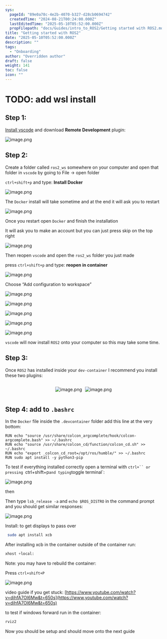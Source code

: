 ```yaml
---
sys:
  pageId: "89e0a78c-4e2b-4070-b327-d28cb0694742"
  createdTime: "2024-08-21T00:24:00.000Z"
  lastEditedTime: "2025-05-10T05:52:00.000Z"
  propFilepath: "docs/Guides/intro_to_ROS2/Getting started with ROS2.md"
title: "Getting started with ROS2"
date: "2025-05-10T05:52:00.000Z"
description: ""
tags:
  - "Onboarding"
author: "Overridden author"
draft: false
weight: 141
toc: false
icon: ""
---
```


# TODO: add wsl install

## Step 1:

[Install vscode](https://code.visualstudio.com/download) and download **Remote Development** plugin:

![image.png](https://prod-files-secure.s3.us-west-2.amazonaws.com/d518164a-d88e-44d1-a4ee-3adb3bd8bce0/efb52993-1881-4a40-b95e-6f020334f022/image.png?X-Amz-Algorithm=AWS4-HMAC-SHA256&X-Amz-Content-Sha256=UNSIGNED-PAYLOAD&X-Amz-Credential=ASIAZI2LB4662Q5BTIKZ%2F20250718%2Fus-west-2%2Fs3%2Faws4_request&X-Amz-Date=20250718T150914Z&X-Amz-Expires=3600&X-Amz-Security-Token=IQoJb3JpZ2luX2VjEHMaCXVzLXdlc3QtMiJGMEQCIE%2BuDQXmyVGwIDq7fgzB0l9cCwv3n77jx6%2FvZahbN9zkAiApdV5q1N%2B2kAlyvxepTG%2BP3pS55hrUKN1wb3mrfgxS4SqIBAiM%2F%2F%2F%2F%2F%2F%2F%2F%2F%2F8BEAAaDDYzNzQyMzE4MzgwNSIMPmvvJmiBJqtWmD9LKtwDH8lx48%2FzT9TlesR7HPQ9%2FHQ4%2BLYP3psLbuddbmohMMO0SOsVFoGRNKGK2Qz5wHWz3O0GOtB%2FwT%2FFbZ5A2D2ZcdN8h94qB1%2F%2BSqDcu6rxSwWgRuDlQhPdZD3zlou3xqt6niJ7%2FemGoB8a%2FgT9gPcDMpy0JG4R1sEdV1GKTlLwvZ%2BO5A06%2BNc466Bh1iiuzNCG61s4%2Fe4dMA1Cozalcf4QVpsAtRZy56mXwiP%2BLKO8S988LC%2B7kwJ9yE7YOMsEXhnIx9zZeR6%2FK2GVGk7i633T%2B1SFrAKXwR0iw3SUqAQyEY1vrEnw3pYB%2B%2BUrKsvGkoGOOA%2FphL26z4%2F7riaREWubErQ0Q89IumfDDFMeSeIogWRPAT16U6UnLY9v9f3WFzOVcLccuooK5ewb0%2F%2Bm%2BLqc5JdVFUe%2BE561X8nxDBOna0kolsXeSU8NPdGjPJsiwi1y8WJXUvBW14FYvRWryI5kGj4FC6a74v%2FS1ztjvrgb2JqHHTaLs%2FYGsWYC9R9y1fO3HgfQC8ZvhtIOXpbz80yhHDVHOGRPo9kdXilTM9K%2F3e3MzGXHmzrtq1gEnV2wna%2BxmSA7aj0PcsE40GacztInDCvFIw5sdv4WR40j2SRRfeRtIVFRP3qV8zRKxqEww8%2FowwY6pgGKipUXm3490P9XuVtFp5onjj00S8L1aSowWIT5TCosnn%2BE7yGimRNggu2lL2C5ndYub7M3SvVNxrQGZ8N6ULhM4kpta1M4jjleShr0DZQ9ts64hhsEJw5C51GQfkrYcaHSIm59Qt%2F%2BmMo%2BcUhmqjMcUsLyhQ1b%2FncVXlmcS1oV3ZGQVeWMk%2FvePGFswL2QJi%2FlZy7T0kndBNR4C%2Fv1jH%2FgkkYBTGuk&X-Amz-Signature=f47777b7f286f2cd07d702ac6f1067365e29a9a4f1cfd918e3038f30fa883b57&X-Amz-SignedHeaders=host&x-amz-checksum-mode=ENABLED&x-id=GetObject)

## Step 2:

Create a folder called `ros2_ws` somewhere on your computer and open that folder in `vscode` by going to File → open folder 

`ctrl+shift+p` and type: **Install Docker**

![image.png](https://prod-files-secure.s3.us-west-2.amazonaws.com/d518164a-d88e-44d1-a4ee-3adb3bd8bce0/2269dc0e-1cd5-47ff-bceb-c04ad9b2eab0/image.png?X-Amz-Algorithm=AWS4-HMAC-SHA256&X-Amz-Content-Sha256=UNSIGNED-PAYLOAD&X-Amz-Credential=ASIAZI2LB4662Q5BTIKZ%2F20250718%2Fus-west-2%2Fs3%2Faws4_request&X-Amz-Date=20250718T150914Z&X-Amz-Expires=3600&X-Amz-Security-Token=IQoJb3JpZ2luX2VjEHMaCXVzLXdlc3QtMiJGMEQCIE%2BuDQXmyVGwIDq7fgzB0l9cCwv3n77jx6%2FvZahbN9zkAiApdV5q1N%2B2kAlyvxepTG%2BP3pS55hrUKN1wb3mrfgxS4SqIBAiM%2F%2F%2F%2F%2F%2F%2F%2F%2F%2F8BEAAaDDYzNzQyMzE4MzgwNSIMPmvvJmiBJqtWmD9LKtwDH8lx48%2FzT9TlesR7HPQ9%2FHQ4%2BLYP3psLbuddbmohMMO0SOsVFoGRNKGK2Qz5wHWz3O0GOtB%2FwT%2FFbZ5A2D2ZcdN8h94qB1%2F%2BSqDcu6rxSwWgRuDlQhPdZD3zlou3xqt6niJ7%2FemGoB8a%2FgT9gPcDMpy0JG4R1sEdV1GKTlLwvZ%2BO5A06%2BNc466Bh1iiuzNCG61s4%2Fe4dMA1Cozalcf4QVpsAtRZy56mXwiP%2BLKO8S988LC%2B7kwJ9yE7YOMsEXhnIx9zZeR6%2FK2GVGk7i633T%2B1SFrAKXwR0iw3SUqAQyEY1vrEnw3pYB%2B%2BUrKsvGkoGOOA%2FphL26z4%2F7riaREWubErQ0Q89IumfDDFMeSeIogWRPAT16U6UnLY9v9f3WFzOVcLccuooK5ewb0%2F%2Bm%2BLqc5JdVFUe%2BE561X8nxDBOna0kolsXeSU8NPdGjPJsiwi1y8WJXUvBW14FYvRWryI5kGj4FC6a74v%2FS1ztjvrgb2JqHHTaLs%2FYGsWYC9R9y1fO3HgfQC8ZvhtIOXpbz80yhHDVHOGRPo9kdXilTM9K%2F3e3MzGXHmzrtq1gEnV2wna%2BxmSA7aj0PcsE40GacztInDCvFIw5sdv4WR40j2SRRfeRtIVFRP3qV8zRKxqEww8%2FowwY6pgGKipUXm3490P9XuVtFp5onjj00S8L1aSowWIT5TCosnn%2BE7yGimRNggu2lL2C5ndYub7M3SvVNxrQGZ8N6ULhM4kpta1M4jjleShr0DZQ9ts64hhsEJw5C51GQfkrYcaHSIm59Qt%2F%2BmMo%2BcUhmqjMcUsLyhQ1b%2FncVXlmcS1oV3ZGQVeWMk%2FvePGFswL2QJi%2FlZy7T0kndBNR4C%2Fv1jH%2FgkkYBTGuk&X-Amz-Signature=d3c75e773892f3ed16c8a90d800e1ff032735947186e612d61a961b77f412d75&X-Amz-SignedHeaders=host&x-amz-checksum-mode=ENABLED&x-id=GetObject)

The `Docker` install will take sometime and at the end it will ask you to restart

![image.png](https://prod-files-secure.s3.us-west-2.amazonaws.com/d518164a-d88e-44d1-a4ee-3adb3bd8bce0/ed233f78-be33-4b1f-b89c-9c346c0e961e/image.png?X-Amz-Algorithm=AWS4-HMAC-SHA256&X-Amz-Content-Sha256=UNSIGNED-PAYLOAD&X-Amz-Credential=ASIAZI2LB4662Q5BTIKZ%2F20250718%2Fus-west-2%2Fs3%2Faws4_request&X-Amz-Date=20250718T150914Z&X-Amz-Expires=3600&X-Amz-Security-Token=IQoJb3JpZ2luX2VjEHMaCXVzLXdlc3QtMiJGMEQCIE%2BuDQXmyVGwIDq7fgzB0l9cCwv3n77jx6%2FvZahbN9zkAiApdV5q1N%2B2kAlyvxepTG%2BP3pS55hrUKN1wb3mrfgxS4SqIBAiM%2F%2F%2F%2F%2F%2F%2F%2F%2F%2F8BEAAaDDYzNzQyMzE4MzgwNSIMPmvvJmiBJqtWmD9LKtwDH8lx48%2FzT9TlesR7HPQ9%2FHQ4%2BLYP3psLbuddbmohMMO0SOsVFoGRNKGK2Qz5wHWz3O0GOtB%2FwT%2FFbZ5A2D2ZcdN8h94qB1%2F%2BSqDcu6rxSwWgRuDlQhPdZD3zlou3xqt6niJ7%2FemGoB8a%2FgT9gPcDMpy0JG4R1sEdV1GKTlLwvZ%2BO5A06%2BNc466Bh1iiuzNCG61s4%2Fe4dMA1Cozalcf4QVpsAtRZy56mXwiP%2BLKO8S988LC%2B7kwJ9yE7YOMsEXhnIx9zZeR6%2FK2GVGk7i633T%2B1SFrAKXwR0iw3SUqAQyEY1vrEnw3pYB%2B%2BUrKsvGkoGOOA%2FphL26z4%2F7riaREWubErQ0Q89IumfDDFMeSeIogWRPAT16U6UnLY9v9f3WFzOVcLccuooK5ewb0%2F%2Bm%2BLqc5JdVFUe%2BE561X8nxDBOna0kolsXeSU8NPdGjPJsiwi1y8WJXUvBW14FYvRWryI5kGj4FC6a74v%2FS1ztjvrgb2JqHHTaLs%2FYGsWYC9R9y1fO3HgfQC8ZvhtIOXpbz80yhHDVHOGRPo9kdXilTM9K%2F3e3MzGXHmzrtq1gEnV2wna%2BxmSA7aj0PcsE40GacztInDCvFIw5sdv4WR40j2SRRfeRtIVFRP3qV8zRKxqEww8%2FowwY6pgGKipUXm3490P9XuVtFp5onjj00S8L1aSowWIT5TCosnn%2BE7yGimRNggu2lL2C5ndYub7M3SvVNxrQGZ8N6ULhM4kpta1M4jjleShr0DZQ9ts64hhsEJw5C51GQfkrYcaHSIm59Qt%2F%2BmMo%2BcUhmqjMcUsLyhQ1b%2FncVXlmcS1oV3ZGQVeWMk%2FvePGFswL2QJi%2FlZy7T0kndBNR4C%2Fv1jH%2FgkkYBTGuk&X-Amz-Signature=e54d20e9b6fcff54314d3fb23f0737b7a050074d229baea938b732128b7a0f5b&X-Amz-SignedHeaders=host&x-amz-checksum-mode=ENABLED&x-id=GetObject)

Once you restart open `Docker` and finish the installation

It will ask you to make an account but you can just press skip on the top right

![image.png](https://prod-files-secure.s3.us-west-2.amazonaws.com/d518164a-d88e-44d1-a4ee-3adb3bd8bce0/21010ad9-1659-4fd9-9f59-9932a09b2a3d/image.png?X-Amz-Algorithm=AWS4-HMAC-SHA256&X-Amz-Content-Sha256=UNSIGNED-PAYLOAD&X-Amz-Credential=ASIAZI2LB4662Q5BTIKZ%2F20250718%2Fus-west-2%2Fs3%2Faws4_request&X-Amz-Date=20250718T150914Z&X-Amz-Expires=3600&X-Amz-Security-Token=IQoJb3JpZ2luX2VjEHMaCXVzLXdlc3QtMiJGMEQCIE%2BuDQXmyVGwIDq7fgzB0l9cCwv3n77jx6%2FvZahbN9zkAiApdV5q1N%2B2kAlyvxepTG%2BP3pS55hrUKN1wb3mrfgxS4SqIBAiM%2F%2F%2F%2F%2F%2F%2F%2F%2F%2F8BEAAaDDYzNzQyMzE4MzgwNSIMPmvvJmiBJqtWmD9LKtwDH8lx48%2FzT9TlesR7HPQ9%2FHQ4%2BLYP3psLbuddbmohMMO0SOsVFoGRNKGK2Qz5wHWz3O0GOtB%2FwT%2FFbZ5A2D2ZcdN8h94qB1%2F%2BSqDcu6rxSwWgRuDlQhPdZD3zlou3xqt6niJ7%2FemGoB8a%2FgT9gPcDMpy0JG4R1sEdV1GKTlLwvZ%2BO5A06%2BNc466Bh1iiuzNCG61s4%2Fe4dMA1Cozalcf4QVpsAtRZy56mXwiP%2BLKO8S988LC%2B7kwJ9yE7YOMsEXhnIx9zZeR6%2FK2GVGk7i633T%2B1SFrAKXwR0iw3SUqAQyEY1vrEnw3pYB%2B%2BUrKsvGkoGOOA%2FphL26z4%2F7riaREWubErQ0Q89IumfDDFMeSeIogWRPAT16U6UnLY9v9f3WFzOVcLccuooK5ewb0%2F%2Bm%2BLqc5JdVFUe%2BE561X8nxDBOna0kolsXeSU8NPdGjPJsiwi1y8WJXUvBW14FYvRWryI5kGj4FC6a74v%2FS1ztjvrgb2JqHHTaLs%2FYGsWYC9R9y1fO3HgfQC8ZvhtIOXpbz80yhHDVHOGRPo9kdXilTM9K%2F3e3MzGXHmzrtq1gEnV2wna%2BxmSA7aj0PcsE40GacztInDCvFIw5sdv4WR40j2SRRfeRtIVFRP3qV8zRKxqEww8%2FowwY6pgGKipUXm3490P9XuVtFp5onjj00S8L1aSowWIT5TCosnn%2BE7yGimRNggu2lL2C5ndYub7M3SvVNxrQGZ8N6ULhM4kpta1M4jjleShr0DZQ9ts64hhsEJw5C51GQfkrYcaHSIm59Qt%2F%2BmMo%2BcUhmqjMcUsLyhQ1b%2FncVXlmcS1oV3ZGQVeWMk%2FvePGFswL2QJi%2FlZy7T0kndBNR4C%2Fv1jH%2FgkkYBTGuk&X-Amz-Signature=cee5d665abbbc5e4de9ae3898c9d674ccc4cdec42e3b2160b06d4042f44efe2a&X-Amz-SignedHeaders=host&x-amz-checksum-mode=ENABLED&x-id=GetObject)

Then reopen `vscode` and open the `ros2_ws` folder you just made

press `ctrl+shift+p` and type: **reopen in container**

![image.png](https://prod-files-secure.s3.us-west-2.amazonaws.com/d518164a-d88e-44d1-a4ee-3adb3bd8bce0/4e93b8c2-41ad-488c-8095-c74205196118/image.png?X-Amz-Algorithm=AWS4-HMAC-SHA256&X-Amz-Content-Sha256=UNSIGNED-PAYLOAD&X-Amz-Credential=ASIAZI2LB4662Q5BTIKZ%2F20250718%2Fus-west-2%2Fs3%2Faws4_request&X-Amz-Date=20250718T150914Z&X-Amz-Expires=3600&X-Amz-Security-Token=IQoJb3JpZ2luX2VjEHMaCXVzLXdlc3QtMiJGMEQCIE%2BuDQXmyVGwIDq7fgzB0l9cCwv3n77jx6%2FvZahbN9zkAiApdV5q1N%2B2kAlyvxepTG%2BP3pS55hrUKN1wb3mrfgxS4SqIBAiM%2F%2F%2F%2F%2F%2F%2F%2F%2F%2F8BEAAaDDYzNzQyMzE4MzgwNSIMPmvvJmiBJqtWmD9LKtwDH8lx48%2FzT9TlesR7HPQ9%2FHQ4%2BLYP3psLbuddbmohMMO0SOsVFoGRNKGK2Qz5wHWz3O0GOtB%2FwT%2FFbZ5A2D2ZcdN8h94qB1%2F%2BSqDcu6rxSwWgRuDlQhPdZD3zlou3xqt6niJ7%2FemGoB8a%2FgT9gPcDMpy0JG4R1sEdV1GKTlLwvZ%2BO5A06%2BNc466Bh1iiuzNCG61s4%2Fe4dMA1Cozalcf4QVpsAtRZy56mXwiP%2BLKO8S988LC%2B7kwJ9yE7YOMsEXhnIx9zZeR6%2FK2GVGk7i633T%2B1SFrAKXwR0iw3SUqAQyEY1vrEnw3pYB%2B%2BUrKsvGkoGOOA%2FphL26z4%2F7riaREWubErQ0Q89IumfDDFMeSeIogWRPAT16U6UnLY9v9f3WFzOVcLccuooK5ewb0%2F%2Bm%2BLqc5JdVFUe%2BE561X8nxDBOna0kolsXeSU8NPdGjPJsiwi1y8WJXUvBW14FYvRWryI5kGj4FC6a74v%2FS1ztjvrgb2JqHHTaLs%2FYGsWYC9R9y1fO3HgfQC8ZvhtIOXpbz80yhHDVHOGRPo9kdXilTM9K%2F3e3MzGXHmzrtq1gEnV2wna%2BxmSA7aj0PcsE40GacztInDCvFIw5sdv4WR40j2SRRfeRtIVFRP3qV8zRKxqEww8%2FowwY6pgGKipUXm3490P9XuVtFp5onjj00S8L1aSowWIT5TCosnn%2BE7yGimRNggu2lL2C5ndYub7M3SvVNxrQGZ8N6ULhM4kpta1M4jjleShr0DZQ9ts64hhsEJw5C51GQfkrYcaHSIm59Qt%2F%2BmMo%2BcUhmqjMcUsLyhQ1b%2FncVXlmcS1oV3ZGQVeWMk%2FvePGFswL2QJi%2FlZy7T0kndBNR4C%2Fv1jH%2FgkkYBTGuk&X-Amz-Signature=c8ba9ffc934a81e56ab89c10cd4080a9730cb68b20d2a40560149464efb7511a&X-Amz-SignedHeaders=host&x-amz-checksum-mode=ENABLED&x-id=GetObject)

Choose “Add configuration to workspace”

![image.png](https://prod-files-secure.s3.us-west-2.amazonaws.com/d518164a-d88e-44d1-a4ee-3adb3bd8bce0/9560b282-5060-4989-ba37-97e7b2c22476/image.png?X-Amz-Algorithm=AWS4-HMAC-SHA256&X-Amz-Content-Sha256=UNSIGNED-PAYLOAD&X-Amz-Credential=ASIAZI2LB4662Q5BTIKZ%2F20250718%2Fus-west-2%2Fs3%2Faws4_request&X-Amz-Date=20250718T150914Z&X-Amz-Expires=3600&X-Amz-Security-Token=IQoJb3JpZ2luX2VjEHMaCXVzLXdlc3QtMiJGMEQCIE%2BuDQXmyVGwIDq7fgzB0l9cCwv3n77jx6%2FvZahbN9zkAiApdV5q1N%2B2kAlyvxepTG%2BP3pS55hrUKN1wb3mrfgxS4SqIBAiM%2F%2F%2F%2F%2F%2F%2F%2F%2F%2F8BEAAaDDYzNzQyMzE4MzgwNSIMPmvvJmiBJqtWmD9LKtwDH8lx48%2FzT9TlesR7HPQ9%2FHQ4%2BLYP3psLbuddbmohMMO0SOsVFoGRNKGK2Qz5wHWz3O0GOtB%2FwT%2FFbZ5A2D2ZcdN8h94qB1%2F%2BSqDcu6rxSwWgRuDlQhPdZD3zlou3xqt6niJ7%2FemGoB8a%2FgT9gPcDMpy0JG4R1sEdV1GKTlLwvZ%2BO5A06%2BNc466Bh1iiuzNCG61s4%2Fe4dMA1Cozalcf4QVpsAtRZy56mXwiP%2BLKO8S988LC%2B7kwJ9yE7YOMsEXhnIx9zZeR6%2FK2GVGk7i633T%2B1SFrAKXwR0iw3SUqAQyEY1vrEnw3pYB%2B%2BUrKsvGkoGOOA%2FphL26z4%2F7riaREWubErQ0Q89IumfDDFMeSeIogWRPAT16U6UnLY9v9f3WFzOVcLccuooK5ewb0%2F%2Bm%2BLqc5JdVFUe%2BE561X8nxDBOna0kolsXeSU8NPdGjPJsiwi1y8WJXUvBW14FYvRWryI5kGj4FC6a74v%2FS1ztjvrgb2JqHHTaLs%2FYGsWYC9R9y1fO3HgfQC8ZvhtIOXpbz80yhHDVHOGRPo9kdXilTM9K%2F3e3MzGXHmzrtq1gEnV2wna%2BxmSA7aj0PcsE40GacztInDCvFIw5sdv4WR40j2SRRfeRtIVFRP3qV8zRKxqEww8%2FowwY6pgGKipUXm3490P9XuVtFp5onjj00S8L1aSowWIT5TCosnn%2BE7yGimRNggu2lL2C5ndYub7M3SvVNxrQGZ8N6ULhM4kpta1M4jjleShr0DZQ9ts64hhsEJw5C51GQfkrYcaHSIm59Qt%2F%2BmMo%2BcUhmqjMcUsLyhQ1b%2FncVXlmcS1oV3ZGQVeWMk%2FvePGFswL2QJi%2FlZy7T0kndBNR4C%2Fv1jH%2FgkkYBTGuk&X-Amz-Signature=474ddd7810e05c2a5db1a096726b1bb26b353c9c0a3109b76666bae4ab438406&X-Amz-SignedHeaders=host&x-amz-checksum-mode=ENABLED&x-id=GetObject)

![image.png](https://prod-files-secure.s3.us-west-2.amazonaws.com/d518164a-d88e-44d1-a4ee-3adb3bd8bce0/2ee63f81-886b-48e8-a553-dc6e5eac99e4/image.png?X-Amz-Algorithm=AWS4-HMAC-SHA256&X-Amz-Content-Sha256=UNSIGNED-PAYLOAD&X-Amz-Credential=ASIAZI2LB4662Q5BTIKZ%2F20250718%2Fus-west-2%2Fs3%2Faws4_request&X-Amz-Date=20250718T150914Z&X-Amz-Expires=3600&X-Amz-Security-Token=IQoJb3JpZ2luX2VjEHMaCXVzLXdlc3QtMiJGMEQCIE%2BuDQXmyVGwIDq7fgzB0l9cCwv3n77jx6%2FvZahbN9zkAiApdV5q1N%2B2kAlyvxepTG%2BP3pS55hrUKN1wb3mrfgxS4SqIBAiM%2F%2F%2F%2F%2F%2F%2F%2F%2F%2F8BEAAaDDYzNzQyMzE4MzgwNSIMPmvvJmiBJqtWmD9LKtwDH8lx48%2FzT9TlesR7HPQ9%2FHQ4%2BLYP3psLbuddbmohMMO0SOsVFoGRNKGK2Qz5wHWz3O0GOtB%2FwT%2FFbZ5A2D2ZcdN8h94qB1%2F%2BSqDcu6rxSwWgRuDlQhPdZD3zlou3xqt6niJ7%2FemGoB8a%2FgT9gPcDMpy0JG4R1sEdV1GKTlLwvZ%2BO5A06%2BNc466Bh1iiuzNCG61s4%2Fe4dMA1Cozalcf4QVpsAtRZy56mXwiP%2BLKO8S988LC%2B7kwJ9yE7YOMsEXhnIx9zZeR6%2FK2GVGk7i633T%2B1SFrAKXwR0iw3SUqAQyEY1vrEnw3pYB%2B%2BUrKsvGkoGOOA%2FphL26z4%2F7riaREWubErQ0Q89IumfDDFMeSeIogWRPAT16U6UnLY9v9f3WFzOVcLccuooK5ewb0%2F%2Bm%2BLqc5JdVFUe%2BE561X8nxDBOna0kolsXeSU8NPdGjPJsiwi1y8WJXUvBW14FYvRWryI5kGj4FC6a74v%2FS1ztjvrgb2JqHHTaLs%2FYGsWYC9R9y1fO3HgfQC8ZvhtIOXpbz80yhHDVHOGRPo9kdXilTM9K%2F3e3MzGXHmzrtq1gEnV2wna%2BxmSA7aj0PcsE40GacztInDCvFIw5sdv4WR40j2SRRfeRtIVFRP3qV8zRKxqEww8%2FowwY6pgGKipUXm3490P9XuVtFp5onjj00S8L1aSowWIT5TCosnn%2BE7yGimRNggu2lL2C5ndYub7M3SvVNxrQGZ8N6ULhM4kpta1M4jjleShr0DZQ9ts64hhsEJw5C51GQfkrYcaHSIm59Qt%2F%2BmMo%2BcUhmqjMcUsLyhQ1b%2FncVXlmcS1oV3ZGQVeWMk%2FvePGFswL2QJi%2FlZy7T0kndBNR4C%2Fv1jH%2FgkkYBTGuk&X-Amz-Signature=48eab65ef5cc1bca38c3f622322431fe3abb6cd9d8f22b4a4d38ddac760ecc19&X-Amz-SignedHeaders=host&x-amz-checksum-mode=ENABLED&x-id=GetObject)

![image.png](https://prod-files-secure.s3.us-west-2.amazonaws.com/d518164a-d88e-44d1-a4ee-3adb3bd8bce0/ae1580b2-b048-407e-aed9-b584224a7a04/image.png?X-Amz-Algorithm=AWS4-HMAC-SHA256&X-Amz-Content-Sha256=UNSIGNED-PAYLOAD&X-Amz-Credential=ASIAZI2LB4662Q5BTIKZ%2F20250718%2Fus-west-2%2Fs3%2Faws4_request&X-Amz-Date=20250718T150914Z&X-Amz-Expires=3600&X-Amz-Security-Token=IQoJb3JpZ2luX2VjEHMaCXVzLXdlc3QtMiJGMEQCIE%2BuDQXmyVGwIDq7fgzB0l9cCwv3n77jx6%2FvZahbN9zkAiApdV5q1N%2B2kAlyvxepTG%2BP3pS55hrUKN1wb3mrfgxS4SqIBAiM%2F%2F%2F%2F%2F%2F%2F%2F%2F%2F8BEAAaDDYzNzQyMzE4MzgwNSIMPmvvJmiBJqtWmD9LKtwDH8lx48%2FzT9TlesR7HPQ9%2FHQ4%2BLYP3psLbuddbmohMMO0SOsVFoGRNKGK2Qz5wHWz3O0GOtB%2FwT%2FFbZ5A2D2ZcdN8h94qB1%2F%2BSqDcu6rxSwWgRuDlQhPdZD3zlou3xqt6niJ7%2FemGoB8a%2FgT9gPcDMpy0JG4R1sEdV1GKTlLwvZ%2BO5A06%2BNc466Bh1iiuzNCG61s4%2Fe4dMA1Cozalcf4QVpsAtRZy56mXwiP%2BLKO8S988LC%2B7kwJ9yE7YOMsEXhnIx9zZeR6%2FK2GVGk7i633T%2B1SFrAKXwR0iw3SUqAQyEY1vrEnw3pYB%2B%2BUrKsvGkoGOOA%2FphL26z4%2F7riaREWubErQ0Q89IumfDDFMeSeIogWRPAT16U6UnLY9v9f3WFzOVcLccuooK5ewb0%2F%2Bm%2BLqc5JdVFUe%2BE561X8nxDBOna0kolsXeSU8NPdGjPJsiwi1y8WJXUvBW14FYvRWryI5kGj4FC6a74v%2FS1ztjvrgb2JqHHTaLs%2FYGsWYC9R9y1fO3HgfQC8ZvhtIOXpbz80yhHDVHOGRPo9kdXilTM9K%2F3e3MzGXHmzrtq1gEnV2wna%2BxmSA7aj0PcsE40GacztInDCvFIw5sdv4WR40j2SRRfeRtIVFRP3qV8zRKxqEww8%2FowwY6pgGKipUXm3490P9XuVtFp5onjj00S8L1aSowWIT5TCosnn%2BE7yGimRNggu2lL2C5ndYub7M3SvVNxrQGZ8N6ULhM4kpta1M4jjleShr0DZQ9ts64hhsEJw5C51GQfkrYcaHSIm59Qt%2F%2BmMo%2BcUhmqjMcUsLyhQ1b%2FncVXlmcS1oV3ZGQVeWMk%2FvePGFswL2QJi%2FlZy7T0kndBNR4C%2Fv1jH%2FgkkYBTGuk&X-Amz-Signature=158be0d0a6ffd947e7c78aec481c0ea2a3cadbea639bc351da626d5ff4535b48&X-Amz-SignedHeaders=host&x-amz-checksum-mode=ENABLED&x-id=GetObject)

![image.png](https://prod-files-secure.s3.us-west-2.amazonaws.com/d518164a-d88e-44d1-a4ee-3adb3bd8bce0/53255b28-f75e-430f-b9e3-c0ac8577e42b/image.png?X-Amz-Algorithm=AWS4-HMAC-SHA256&X-Amz-Content-Sha256=UNSIGNED-PAYLOAD&X-Amz-Credential=ASIAZI2LB4662Q5BTIKZ%2F20250718%2Fus-west-2%2Fs3%2Faws4_request&X-Amz-Date=20250718T150914Z&X-Amz-Expires=3600&X-Amz-Security-Token=IQoJb3JpZ2luX2VjEHMaCXVzLXdlc3QtMiJGMEQCIE%2BuDQXmyVGwIDq7fgzB0l9cCwv3n77jx6%2FvZahbN9zkAiApdV5q1N%2B2kAlyvxepTG%2BP3pS55hrUKN1wb3mrfgxS4SqIBAiM%2F%2F%2F%2F%2F%2F%2F%2F%2F%2F8BEAAaDDYzNzQyMzE4MzgwNSIMPmvvJmiBJqtWmD9LKtwDH8lx48%2FzT9TlesR7HPQ9%2FHQ4%2BLYP3psLbuddbmohMMO0SOsVFoGRNKGK2Qz5wHWz3O0GOtB%2FwT%2FFbZ5A2D2ZcdN8h94qB1%2F%2BSqDcu6rxSwWgRuDlQhPdZD3zlou3xqt6niJ7%2FemGoB8a%2FgT9gPcDMpy0JG4R1sEdV1GKTlLwvZ%2BO5A06%2BNc466Bh1iiuzNCG61s4%2Fe4dMA1Cozalcf4QVpsAtRZy56mXwiP%2BLKO8S988LC%2B7kwJ9yE7YOMsEXhnIx9zZeR6%2FK2GVGk7i633T%2B1SFrAKXwR0iw3SUqAQyEY1vrEnw3pYB%2B%2BUrKsvGkoGOOA%2FphL26z4%2F7riaREWubErQ0Q89IumfDDFMeSeIogWRPAT16U6UnLY9v9f3WFzOVcLccuooK5ewb0%2F%2Bm%2BLqc5JdVFUe%2BE561X8nxDBOna0kolsXeSU8NPdGjPJsiwi1y8WJXUvBW14FYvRWryI5kGj4FC6a74v%2FS1ztjvrgb2JqHHTaLs%2FYGsWYC9R9y1fO3HgfQC8ZvhtIOXpbz80yhHDVHOGRPo9kdXilTM9K%2F3e3MzGXHmzrtq1gEnV2wna%2BxmSA7aj0PcsE40GacztInDCvFIw5sdv4WR40j2SRRfeRtIVFRP3qV8zRKxqEww8%2FowwY6pgGKipUXm3490P9XuVtFp5onjj00S8L1aSowWIT5TCosnn%2BE7yGimRNggu2lL2C5ndYub7M3SvVNxrQGZ8N6ULhM4kpta1M4jjleShr0DZQ9ts64hhsEJw5C51GQfkrYcaHSIm59Qt%2F%2BmMo%2BcUhmqjMcUsLyhQ1b%2FncVXlmcS1oV3ZGQVeWMk%2FvePGFswL2QJi%2FlZy7T0kndBNR4C%2Fv1jH%2FgkkYBTGuk&X-Amz-Signature=3e7f8157964317cf4eb5f17bc81e54fbdad9a0cbf0705398408b207efa603aea&X-Amz-SignedHeaders=host&x-amz-checksum-mode=ENABLED&x-id=GetObject)

![image.png](https://prod-files-secure.s3.us-west-2.amazonaws.com/d518164a-d88e-44d1-a4ee-3adb3bd8bce0/7c562767-5af9-4ffb-97d1-327bcdf4ee00/image.png?X-Amz-Algorithm=AWS4-HMAC-SHA256&X-Amz-Content-Sha256=UNSIGNED-PAYLOAD&X-Amz-Credential=ASIAZI2LB4662Q5BTIKZ%2F20250718%2Fus-west-2%2Fs3%2Faws4_request&X-Amz-Date=20250718T150914Z&X-Amz-Expires=3600&X-Amz-Security-Token=IQoJb3JpZ2luX2VjEHMaCXVzLXdlc3QtMiJGMEQCIE%2BuDQXmyVGwIDq7fgzB0l9cCwv3n77jx6%2FvZahbN9zkAiApdV5q1N%2B2kAlyvxepTG%2BP3pS55hrUKN1wb3mrfgxS4SqIBAiM%2F%2F%2F%2F%2F%2F%2F%2F%2F%2F8BEAAaDDYzNzQyMzE4MzgwNSIMPmvvJmiBJqtWmD9LKtwDH8lx48%2FzT9TlesR7HPQ9%2FHQ4%2BLYP3psLbuddbmohMMO0SOsVFoGRNKGK2Qz5wHWz3O0GOtB%2FwT%2FFbZ5A2D2ZcdN8h94qB1%2F%2BSqDcu6rxSwWgRuDlQhPdZD3zlou3xqt6niJ7%2FemGoB8a%2FgT9gPcDMpy0JG4R1sEdV1GKTlLwvZ%2BO5A06%2BNc466Bh1iiuzNCG61s4%2Fe4dMA1Cozalcf4QVpsAtRZy56mXwiP%2BLKO8S988LC%2B7kwJ9yE7YOMsEXhnIx9zZeR6%2FK2GVGk7i633T%2B1SFrAKXwR0iw3SUqAQyEY1vrEnw3pYB%2B%2BUrKsvGkoGOOA%2FphL26z4%2F7riaREWubErQ0Q89IumfDDFMeSeIogWRPAT16U6UnLY9v9f3WFzOVcLccuooK5ewb0%2F%2Bm%2BLqc5JdVFUe%2BE561X8nxDBOna0kolsXeSU8NPdGjPJsiwi1y8WJXUvBW14FYvRWryI5kGj4FC6a74v%2FS1ztjvrgb2JqHHTaLs%2FYGsWYC9R9y1fO3HgfQC8ZvhtIOXpbz80yhHDVHOGRPo9kdXilTM9K%2F3e3MzGXHmzrtq1gEnV2wna%2BxmSA7aj0PcsE40GacztInDCvFIw5sdv4WR40j2SRRfeRtIVFRP3qV8zRKxqEww8%2FowwY6pgGKipUXm3490P9XuVtFp5onjj00S8L1aSowWIT5TCosnn%2BE7yGimRNggu2lL2C5ndYub7M3SvVNxrQGZ8N6ULhM4kpta1M4jjleShr0DZQ9ts64hhsEJw5C51GQfkrYcaHSIm59Qt%2F%2BmMo%2BcUhmqjMcUsLyhQ1b%2FncVXlmcS1oV3ZGQVeWMk%2FvePGFswL2QJi%2FlZy7T0kndBNR4C%2Fv1jH%2FgkkYBTGuk&X-Amz-Signature=6053744d102bd3a12137c683d8bdd2387c65444bf9a5a4dd02dca9e3c1ce2fc0&X-Amz-SignedHeaders=host&x-amz-checksum-mode=ENABLED&x-id=GetObject)

`vscode` will now install `ROS2` onto your computer so this may take some time.

## Step 3:

Once `ROS2` has installed inside your `dev-container` I recommend you install these two plugins:

<div style="display: flex;flex-direction: row; column-gap:10px; max-width: 630px;justify-content: center;">
<div>

![image.png](https://prod-files-secure.s3.us-west-2.amazonaws.com/d518164a-d88e-44d1-a4ee-3adb3bd8bce0/3fc3d550-5a54-4ba1-ba6b-faa01cdb7369/image.png?X-Amz-Algorithm=AWS4-HMAC-SHA256&X-Amz-Content-Sha256=UNSIGNED-PAYLOAD&X-Amz-Credential=ASIAZI2LB466XLJILUGG%2F20250718%2Fus-west-2%2Fs3%2Faws4_request&X-Amz-Date=20250718T150916Z&X-Amz-Expires=3600&X-Amz-Security-Token=IQoJb3JpZ2luX2VjEHMaCXVzLXdlc3QtMiJHMEUCIQCbj2n1r8JKBiPBd31%2FPjJIElsHoOipE6FZM0o2%2BOWGogIgK%2FSt%2Byw3e9pnjojAD0fw7g9WrK3lMuuXslpxUmqAPEwqiAQIjP%2F%2F%2F%2F%2F%2F%2F%2F%2F%2FARAAGgw2Mzc0MjMxODM4MDUiDHfh50jXlO4XCCnADCrcAys90c2NBQpkhw9Lo5yce3XgHeYsuQv6BAldC6b5a57R3Tccw%2BW14iefvLzh%2BfF6asLRmN6Qm9J5%2FLl637HXfLgmP6Wy0SwkMkHrsC7c%2F3v2SjXFfroBkgh1E6kBrcuqa%2Fet0hZm%2FYG%2BqDJbnOZ%2B8GFsckPrKRidO4XOtc7U%2BhSgt5q2nZpVyWLoyyLl1oefT5AYY7tgykENdKaE3J%2B80v6Nh1VN23oljpLsZQt0Ih7Uz5YEiS%2BJCME9ThNiWhiF6PhfSBvsNpfmc6HMrfhYz%2Fgadzm739C9cTKThNRePJMBIP%2Bf0ei%2FL9PG%2FDa0j52LRooPMxT5QnDHLs54tfHnDxQPYOZ1N2hdl9zo0Kdu301xxCOx1IS8uHhljgUytAlJZuZkURSwC67WSjeMtlxNY90HjcVGTdIoRWCjAbRG0RX8WtMNwIgDeUZTs7ecmuRazN6nZoKtcwZ8yYzjPYGqk6N%2BIsdRnLT%2F4pK9JH9DIOUIqTerQp5sZql16yLq9Oq%2BZVdow0cYnphAMXaczkMMKnmXTXPVI3LkSsqAhm9EeMjG2nPMFT4qgeJePfTCU7SSSR62zGU%2FAqLnQAMVOX1wSHTfUy9ffnZxMOTk4iDt8mz2E%2B%2BNGJIdxnl3dChHMJLQ6MMGOqUBigvcfGoVlaLEdGadiYE0V43unrN8KxO2RupUaQESTfSYrwGTVsGe6jfnFzw9Neig6%2BAXI4LT6h%2F6wu8e25YQMdqrzkfxvvyaAx10dhnm9rClZ8pzmDgvMq%2F6UUJ0rV0aDmnQbbvddBjROq8krzFQQoNObnk7BpwPApoLWtqBwV8p3a85TZ%2F%2F1gqUW1ixHqUOiTE%2FCK5J3zxSgJIq1tXuBB7VMiE%2F&X-Amz-Signature=b6e02139ac00a2c2c401276daca699bca508bfa7de0949a4d9532274bb547a81&X-Amz-SignedHeaders=host&x-amz-checksum-mode=ENABLED&x-id=GetObject)

</div>
<div>

![image.png](https://prod-files-secure.s3.us-west-2.amazonaws.com/d518164a-d88e-44d1-a4ee-3adb3bd8bce0/d994cc66-13c2-4093-a5a3-f84cf4601a82/image.png?X-Amz-Algorithm=AWS4-HMAC-SHA256&X-Amz-Content-Sha256=UNSIGNED-PAYLOAD&X-Amz-Credential=ASIAZI2LB466TZAILWYS%2F20250718%2Fus-west-2%2Fs3%2Faws4_request&X-Amz-Date=20250718T150918Z&X-Amz-Expires=3600&X-Amz-Security-Token=IQoJb3JpZ2luX2VjEHMaCXVzLXdlc3QtMiJHMEUCID8v0NcyI31yVsOTVxFYydtkCuGJL1ftZtEM541%2BayqeAiEAhwNyjqexzkkyaA4tzgNz%2FdGv1W7UDFg7vpZOnp9LIFIqiAQIjP%2F%2F%2F%2F%2F%2F%2F%2F%2F%2FARAAGgw2Mzc0MjMxODM4MDUiDEZDTAg14YP3ZWEtWyrcA9TKjd%2FS7Xu7aFsCmYHCaIZtH%2BDLL4NdEFkWY%2Bc3mTW%2FW8R2NInFw64NgVvjZZIpMznYL4LUxjAHk%2FEdEd8EuXTiQIZJjPnV5girqmQnXsAlw5fyjPY85vynM1zC2Lilo%2F8VY5QaVDq8HimDDXwY5Th%2BLSHHh8esCAGe%2BPLaWBmE%2BvFIXO17lBJOFwne%2Fe%2F%2Btl5JKPJlD19VJ6z%2FpzUoI8Are5Enl%2BlYWEz08O6Yy5qU9n7qwd7enktFDTCRxVougEoOV7tWKkuhQEJxz%2F3z3yN84vx6SQLu%2F9iZ7d3J48RKkktly2ZH2F3CAVbSfmy%2FM3TEA25Ie8e6Zzt%2FL28zT6R3IkHnaWF7NRiQVChZv7oEpu%2BAVc5NZhRhs9Ui6gkWHITTqm5zLaHPF%2BDkfzIjSXV523lfNzqJM%2BZI9DcvIcsyX86YSx6YRqSvpSGlIKwkaSO37l%2BEC9TbQqExJY4BbJrSUxuZUvvR9hHDFlPSq8icxxdc1lG1ZO1iFVTPkTjrhR%2FRmOGUt8i%2FLO4Pgqp6KCxqN5XWuotwMt3d%2BM%2BRBt%2FAp1NAwbB3ksZn%2F94dmiHmX6XNH6MoMN%2FJSw82PuNNCFtPFFrsU0eniaYQg76ZBnJJqySMK00FWpnF232kMNDQ6MMGOqUBIZciDIAERNwGg04BZJAFt9Tuw908InO%2BD0aprw6y2rR1yWOV3WPGObvzQsl1jEHYAZ1XZWQkXHKD9RdGJl25lE9Tr4TXHNKyTmSG3yEzfjXjIFCB51wTuaJxvhayf8PxA2cJC4UOzcaI1DC4449tRf%2FCmMnTqxSca3Q%2BJ9%2F5cwifHeH89amtzmDvQq0wQDu0Tqpuu3vg8V7y16AX1UAqDUUf6h3m&X-Amz-Signature=b4642ff5c199e5360aa7f5f79f69fe3d22754f953d69e31fdf5dbfdf389fa724&X-Amz-SignedHeaders=host&x-amz-checksum-mode=ENABLED&x-id=GetObject)

</div>
</div>

## Step 4: add to `.bashrc`

In the `Docker` file inside the `.devcontainer` folder add this line at the very bottom: 

```docker
RUN echo "source /usr/share/colcon_argcomplete/hook/colcon-argcomplete.bash" >> ~/.bashrc
RUN echo "source /usr/share/colcon_cd/function/colcon_cd.sh" >> ~/.bashrc
RUN echo "export _colcon_cd_root=/opt/ros/humble/" >> ~/.bashrc
RUN sudo apt install -y python3-pip 
```

To test if everything installed correctly open a terminal with `ctrl+`` or pressing `ctrl+shift+p` and typing `toggle terminal`:

![image.png](https://prod-files-secure.s3.us-west-2.amazonaws.com/d518164a-d88e-44d1-a4ee-3adb3bd8bce0/6a4943d8-b04e-4c02-9a58-775f3384d1a5/image.png?X-Amz-Algorithm=AWS4-HMAC-SHA256&X-Amz-Content-Sha256=UNSIGNED-PAYLOAD&X-Amz-Credential=ASIAZI2LB4662Q5BTIKZ%2F20250718%2Fus-west-2%2Fs3%2Faws4_request&X-Amz-Date=20250718T150914Z&X-Amz-Expires=3600&X-Amz-Security-Token=IQoJb3JpZ2luX2VjEHMaCXVzLXdlc3QtMiJGMEQCIE%2BuDQXmyVGwIDq7fgzB0l9cCwv3n77jx6%2FvZahbN9zkAiApdV5q1N%2B2kAlyvxepTG%2BP3pS55hrUKN1wb3mrfgxS4SqIBAiM%2F%2F%2F%2F%2F%2F%2F%2F%2F%2F8BEAAaDDYzNzQyMzE4MzgwNSIMPmvvJmiBJqtWmD9LKtwDH8lx48%2FzT9TlesR7HPQ9%2FHQ4%2BLYP3psLbuddbmohMMO0SOsVFoGRNKGK2Qz5wHWz3O0GOtB%2FwT%2FFbZ5A2D2ZcdN8h94qB1%2F%2BSqDcu6rxSwWgRuDlQhPdZD3zlou3xqt6niJ7%2FemGoB8a%2FgT9gPcDMpy0JG4R1sEdV1GKTlLwvZ%2BO5A06%2BNc466Bh1iiuzNCG61s4%2Fe4dMA1Cozalcf4QVpsAtRZy56mXwiP%2BLKO8S988LC%2B7kwJ9yE7YOMsEXhnIx9zZeR6%2FK2GVGk7i633T%2B1SFrAKXwR0iw3SUqAQyEY1vrEnw3pYB%2B%2BUrKsvGkoGOOA%2FphL26z4%2F7riaREWubErQ0Q89IumfDDFMeSeIogWRPAT16U6UnLY9v9f3WFzOVcLccuooK5ewb0%2F%2Bm%2BLqc5JdVFUe%2BE561X8nxDBOna0kolsXeSU8NPdGjPJsiwi1y8WJXUvBW14FYvRWryI5kGj4FC6a74v%2FS1ztjvrgb2JqHHTaLs%2FYGsWYC9R9y1fO3HgfQC8ZvhtIOXpbz80yhHDVHOGRPo9kdXilTM9K%2F3e3MzGXHmzrtq1gEnV2wna%2BxmSA7aj0PcsE40GacztInDCvFIw5sdv4WR40j2SRRfeRtIVFRP3qV8zRKxqEww8%2FowwY6pgGKipUXm3490P9XuVtFp5onjj00S8L1aSowWIT5TCosnn%2BE7yGimRNggu2lL2C5ndYub7M3SvVNxrQGZ8N6ULhM4kpta1M4jjleShr0DZQ9ts64hhsEJw5C51GQfkrYcaHSIm59Qt%2F%2BmMo%2BcUhmqjMcUsLyhQ1b%2FncVXlmcS1oV3ZGQVeWMk%2FvePGFswL2QJi%2FlZy7T0kndBNR4C%2Fv1jH%2FgkkYBTGuk&X-Amz-Signature=78a829a683a4630230c6b9f8f83401770b12473eb564b6f4786be259443ba8e2&X-Amz-SignedHeaders=host&x-amz-checksum-mode=ENABLED&x-id=GetObject)

then 

Then type `lsb_release -a` and `echo $ROS_DISTRO` in the command prompt and you should get similar responses:

![image.png](https://prod-files-secure.s3.us-west-2.amazonaws.com/d518164a-d88e-44d1-a4ee-3adb3bd8bce0/3e635dec-a805-4e85-8b9e-d000e5b71a4e/image.png?X-Amz-Algorithm=AWS4-HMAC-SHA256&X-Amz-Content-Sha256=UNSIGNED-PAYLOAD&X-Amz-Credential=ASIAZI2LB4662Q5BTIKZ%2F20250718%2Fus-west-2%2Fs3%2Faws4_request&X-Amz-Date=20250718T150914Z&X-Amz-Expires=3600&X-Amz-Security-Token=IQoJb3JpZ2luX2VjEHMaCXVzLXdlc3QtMiJGMEQCIE%2BuDQXmyVGwIDq7fgzB0l9cCwv3n77jx6%2FvZahbN9zkAiApdV5q1N%2B2kAlyvxepTG%2BP3pS55hrUKN1wb3mrfgxS4SqIBAiM%2F%2F%2F%2F%2F%2F%2F%2F%2F%2F8BEAAaDDYzNzQyMzE4MzgwNSIMPmvvJmiBJqtWmD9LKtwDH8lx48%2FzT9TlesR7HPQ9%2FHQ4%2BLYP3psLbuddbmohMMO0SOsVFoGRNKGK2Qz5wHWz3O0GOtB%2FwT%2FFbZ5A2D2ZcdN8h94qB1%2F%2BSqDcu6rxSwWgRuDlQhPdZD3zlou3xqt6niJ7%2FemGoB8a%2FgT9gPcDMpy0JG4R1sEdV1GKTlLwvZ%2BO5A06%2BNc466Bh1iiuzNCG61s4%2Fe4dMA1Cozalcf4QVpsAtRZy56mXwiP%2BLKO8S988LC%2B7kwJ9yE7YOMsEXhnIx9zZeR6%2FK2GVGk7i633T%2B1SFrAKXwR0iw3SUqAQyEY1vrEnw3pYB%2B%2BUrKsvGkoGOOA%2FphL26z4%2F7riaREWubErQ0Q89IumfDDFMeSeIogWRPAT16U6UnLY9v9f3WFzOVcLccuooK5ewb0%2F%2Bm%2BLqc5JdVFUe%2BE561X8nxDBOna0kolsXeSU8NPdGjPJsiwi1y8WJXUvBW14FYvRWryI5kGj4FC6a74v%2FS1ztjvrgb2JqHHTaLs%2FYGsWYC9R9y1fO3HgfQC8ZvhtIOXpbz80yhHDVHOGRPo9kdXilTM9K%2F3e3MzGXHmzrtq1gEnV2wna%2BxmSA7aj0PcsE40GacztInDCvFIw5sdv4WR40j2SRRfeRtIVFRP3qV8zRKxqEww8%2FowwY6pgGKipUXm3490P9XuVtFp5onjj00S8L1aSowWIT5TCosnn%2BE7yGimRNggu2lL2C5ndYub7M3SvVNxrQGZ8N6ULhM4kpta1M4jjleShr0DZQ9ts64hhsEJw5C51GQfkrYcaHSIm59Qt%2F%2BmMo%2BcUhmqjMcUsLyhQ1b%2FncVXlmcS1oV3ZGQVeWMk%2FvePGFswL2QJi%2FlZy7T0kndBNR4C%2Fv1jH%2FgkkYBTGuk&X-Amz-Signature=929824aeb1959163ec84aa5b1c54994e55f727902aba9d5689a1dd08087c2ad5&X-Amz-SignedHeaders=host&x-amz-checksum-mode=ENABLED&x-id=GetObject)

Install:  to get displays to pass over

```bash
 sudo apt install xcb
```

After installing xcb in the container outside of the container run:

```python
xhost +local:
```

Note: you may have to rebuild the container:

Press `ctrl+shift+P`

![image.png](https://prod-files-secure.s3.us-west-2.amazonaws.com/d518164a-d88e-44d1-a4ee-3adb3bd8bce0/6c2be660-2618-4c38-9c26-53554f7a0b7b/image.png?X-Amz-Algorithm=AWS4-HMAC-SHA256&X-Amz-Content-Sha256=UNSIGNED-PAYLOAD&X-Amz-Credential=ASIAZI2LB4662Q5BTIKZ%2F20250718%2Fus-west-2%2Fs3%2Faws4_request&X-Amz-Date=20250718T150914Z&X-Amz-Expires=3600&X-Amz-Security-Token=IQoJb3JpZ2luX2VjEHMaCXVzLXdlc3QtMiJGMEQCIE%2BuDQXmyVGwIDq7fgzB0l9cCwv3n77jx6%2FvZahbN9zkAiApdV5q1N%2B2kAlyvxepTG%2BP3pS55hrUKN1wb3mrfgxS4SqIBAiM%2F%2F%2F%2F%2F%2F%2F%2F%2F%2F8BEAAaDDYzNzQyMzE4MzgwNSIMPmvvJmiBJqtWmD9LKtwDH8lx48%2FzT9TlesR7HPQ9%2FHQ4%2BLYP3psLbuddbmohMMO0SOsVFoGRNKGK2Qz5wHWz3O0GOtB%2FwT%2FFbZ5A2D2ZcdN8h94qB1%2F%2BSqDcu6rxSwWgRuDlQhPdZD3zlou3xqt6niJ7%2FemGoB8a%2FgT9gPcDMpy0JG4R1sEdV1GKTlLwvZ%2BO5A06%2BNc466Bh1iiuzNCG61s4%2Fe4dMA1Cozalcf4QVpsAtRZy56mXwiP%2BLKO8S988LC%2B7kwJ9yE7YOMsEXhnIx9zZeR6%2FK2GVGk7i633T%2B1SFrAKXwR0iw3SUqAQyEY1vrEnw3pYB%2B%2BUrKsvGkoGOOA%2FphL26z4%2F7riaREWubErQ0Q89IumfDDFMeSeIogWRPAT16U6UnLY9v9f3WFzOVcLccuooK5ewb0%2F%2Bm%2BLqc5JdVFUe%2BE561X8nxDBOna0kolsXeSU8NPdGjPJsiwi1y8WJXUvBW14FYvRWryI5kGj4FC6a74v%2FS1ztjvrgb2JqHHTaLs%2FYGsWYC9R9y1fO3HgfQC8ZvhtIOXpbz80yhHDVHOGRPo9kdXilTM9K%2F3e3MzGXHmzrtq1gEnV2wna%2BxmSA7aj0PcsE40GacztInDCvFIw5sdv4WR40j2SRRfeRtIVFRP3qV8zRKxqEww8%2FowwY6pgGKipUXm3490P9XuVtFp5onjj00S8L1aSowWIT5TCosnn%2BE7yGimRNggu2lL2C5ndYub7M3SvVNxrQGZ8N6ULhM4kpta1M4jjleShr0DZQ9ts64hhsEJw5C51GQfkrYcaHSIm59Qt%2F%2BmMo%2BcUhmqjMcUsLyhQ1b%2FncVXlmcS1oV3ZGQVeWMk%2FvePGFswL2QJi%2FlZy7T0kndBNR4C%2Fv1jH%2FgkkYBTGuk&X-Amz-Signature=80c6ac79154ceb0f2e9cfd7bf19a997bf0d9b21fd00e6a6bcac8ba849b78f107&X-Amz-SignedHeaders=host&x-amz-checksum-mode=ENABLED&x-id=GetObject)

video guide if you get stuck: [https://www.youtube.com/watch?v=dihfA7Ol6Mw&t=650s](https://www.youtube.com/watch?v=dihfA7Ol6Mw&t=650s)

to test if windows forward run in the container:

```bash
rviz2
```

Now you should be setup and should move onto the next guide 
